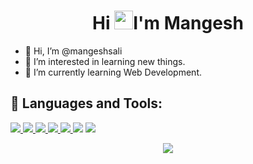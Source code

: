 <h1 align="center">Hi <img src="https://raw.githubusercontent.com/MartinHeinz/MartinHeinz/master/wave.gif" width="30px">I'm Mangesh</h1>



- 👋 Hi, I’m @mangeshsali
- 👀 I’m interested in learning new things.
- 🌱 I’m currently learning Web Development.


## 🚀 Languages and Tools:

<p align="left">


<a href="https://www.w3.org/html/" target="_blank"> <img src="https://img.icons8.com/color/48/000000/html-5.png"/> </a>
<a href="https://www.w3schools.com/css/" target="_blank"> <img src="https://img.icons8.com/color/48/000000/css3.png"/> </a>
<a href="https://developer.mozilla.org/en-US/docs/Web/JavaScript" target="_blank"> <img src="https://img.icons8.com/color/48/000000/javascript.png"/> </a>
<a href="https://python.org/" target="_blank"> <img src="https://img.icons8.com/fluency/50/000000/python.png"/> </a>
<a href="https://www.programiz.com/c-programming" target="_blank"> <img src="https://img.icons8.com/color/50/000000/c-plus-plus-logo.png"/> </a>
<img src="https://img.icons8.com/fluency/48/000000/adobe-photoshop.png"/>
<img src="https://img.icons8.com/color/48/000000/java-coffee-cup-logo--v1.png"/>

<p align="center">
    <a>
        <img src="https://github-readme-streak-stats.herokuapp.com/?user=mangeshsali&theme=dark&date_format=M%20j%5B%2C%20Y%5D"/>
    </a>
</p>  
  
</p>

<br/>
  

